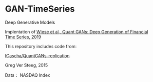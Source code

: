 # GAN-TimeSeries
Deep Generative Models

Implentation of <a href="https://arxiv.org/abs/1907.06673" rel="nofollow">Wiese et al., Quant GANs: Deep Generation of Financial Time Series, 2019</a>

This repository includes code from:

<a href="https://github.com/ICascha/QuantGANs-replication">ICascha/QuantGANs-replication</a>

Greg Ver Steeg, 2015

Data： NASDAQ Index

